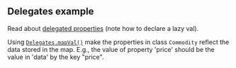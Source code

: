 ## Delegates example
Read about [delegated properties](http://kotlinlang.org/docs/reference/delegated-properties.html)
(note how to declare a lazy val).

Using
[`Delegates.mapVal()`](http://kotlinlang.org/docs/reference/delegated-properties.html#storing-properties-in-a-map)
make the properties in class `Commodity` reflect the data stored in the map.
E.g., the value of property 'price' should be the value in 'data' by the key "price".
